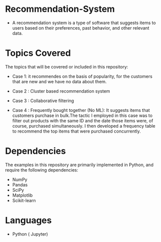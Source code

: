 # Recommendation-System


- A recommendation system is a type of software that suggests items to users based on their preferences, past behavior, and other relevant data.

# Topics Covered

The topics that will be covered or included in this repository:

- Case 1: it recommendes on the basis of popularity, for the customers that are new and we have no data about them. 

- Case 2 : Cluster based recommendation system 

- Case 3 : Collaborative filtering

- Case 4 : Frequently bought together (No ML): It suggests items that customers purchase in bulk.The tactic I employed in this case was to filter out products with the same ID and the date those items were, of course, purchased simultaneously. I then developed a frequency table to recommend the top items that were purchased concurrently.

# Dependencies

The examples in this repository are primarily implemented in Python, and require the following dependencies:

- NumPy
- Pandas
- SciPy
- Matplotlib
- Scikit-learn

# Languages 
- Python ( Jupyter)


